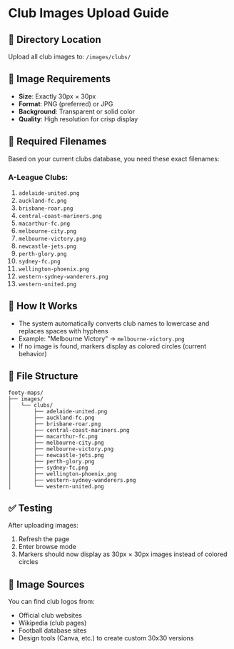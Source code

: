 # Club Images Upload Guide

## 📁 Directory Location
Upload all club images to: `/images/clubs/`

## 🎯 Image Requirements
- **Size**: Exactly 30px × 30px
- **Format**: PNG (preferred) or JPG
- **Background**: Transparent or solid color
- **Quality**: High resolution for crisp display

## 📝 Required Filenames
Based on your current clubs database, you need these exact filenames:

### A-League Clubs:
1. `adelaide-united.png`
2. `auckland-fc.png`
3. `brisbane-roar.png`
4. `central-coast-mariners.png`
5. `macarthur-fc.png`
6. `melbourne-city.png`
7. `melbourne-victory.png`
8. `newcastle-jets.png`
9. `perth-glory.png`
10. `sydney-fc.png`
11. `wellington-phoenix.png`
12. `western-sydney-wanderers.png`
13. `western-united.png`

## 🔄 How It Works
- The system automatically converts club names to lowercase and replaces spaces with hyphens
- Example: "Melbourne Victory" → `melbourne-victory.png`
- If no image is found, markers display as colored circles (current behavior)

## 📂 File Structure
```
footy-maps/
├── images/
│   └── clubs/
│       ├── adelaide-united.png
│       ├── auckland-fc.png
│       ├── brisbane-roar.png
│       ├── central-coast-mariners.png
│       ├── macarthur-fc.png
│       ├── melbourne-city.png
│       ├── melbourne-victory.png
│       ├── newcastle-jets.png
│       ├── perth-glory.png
│       ├── sydney-fc.png
│       ├── wellington-phoenix.png
│       ├── western-sydney-wanderers.png
│       └── western-united.png
```

## ✅ Testing
After uploading images:
1. Refresh the page
2. Enter browse mode
3. Markers should now display as 30px × 30px images instead of colored circles

## 🎨 Image Sources
You can find club logos from:
- Official club websites
- Wikipedia (club pages)
- Football database sites
- Design tools (Canva, etc.) to create custom 30x30 versions
